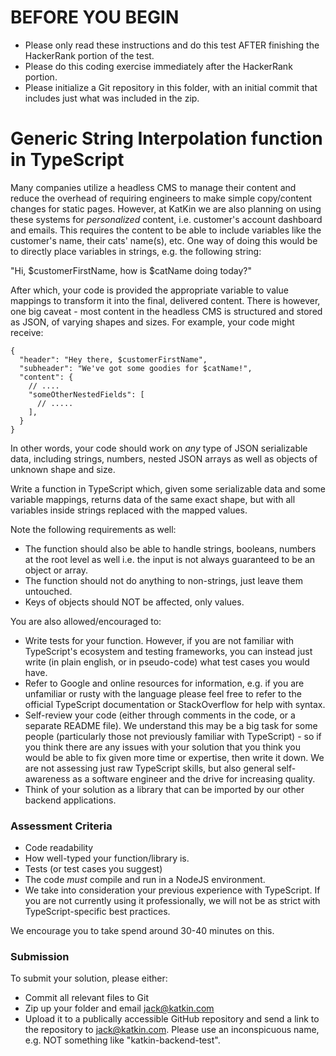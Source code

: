 # BEFORE YOU BEGIN
- Please only read these instructions and do this test AFTER finishing the HackerRank portion of the test.
- Please do this coding exercise immediately after the HackerRank portion.
- Please initialize a Git repository in this folder, with an initial commit that includes just what was included in the zip.

# Generic String Interpolation function in TypeScript

Many companies utilize a headless CMS to manage their content and reduce the overhead of requiring engineers to make simple copy/content changes for static pages. However, at KatKin we are also planning on using these systems for _personalized_ content, i.e. customer's account dashboard and emails. This requires the content to be able to include variables like the customer's name, their cats' name(s), etc. One way of doing this would be to directly place variables in strings, e.g. the following string:

"Hi, $customerFirstName, how is $catName doing today?"

After which, your code is provided the appropriate variable to value mappings to transform it into the final, delivered content. There is however, one big caveat - most content in the headless CMS is structured and stored as JSON, of varying shapes and sizes. For example, your code might receive:

```
{
  "header": "Hey there, $customerFirstName",
  "subheader": "We've got some goodies for $catName!",
  "content": {
    // ....
    "someOtherNestedFields": [
      // .....
    ],
  }
}
```

In other words, your code should work on _any_ type of JSON serializable data, including strings, numbers, nested JSON arrays as well as objects of unknown shape and size. 

Write a function in TypeScript which, given some serializable data and some variable mappings, returns data of the same exact shape, but with all variables inside strings replaced with the mapped values.

Note the following requirements as well:
- The function should also be able to handle strings, booleans, numbers at the root level as well i.e. the input is not always guaranteed to be an object or array.
- The function should not do anything to non-strings, just leave them untouched.
- Keys of objects should NOT be affected, only values.


You are also allowed/encouraged to:
- Write tests for your function. However, if you are not familiar with TypeScript's ecosystem and testing frameworks, you can instead just write (in plain english, or in pseudo-code) what test cases you would have.
- Refer to Google and online resources for information, e.g. if you are unfamiliar or rusty with the language please feel free to refer to the official TypeScript documentation or StackOverflow for help with syntax.
- Self-review your code (either through comments in the code, or a separate README file). We understand this may be a big task for some people (particularly those not previously familiar with TypeScript) - so if you think there are any issues with your solution that you think you would be able to fix given more time or expertise, then write it down. We are not assessing just raw TypeScript skills, but also general self-awareness as a software engineer and the drive for increasing quality.
- Think of your solution as a library that can be imported by our other backend applications.

### Assessment Criteria
- Code readability
- How well-typed your function/library is.
- Tests (or test cases you suggest)
- The code _must_ compile and run in a NodeJS environment.
- We take into consideration your previous experience with TypeScript. If you are not currently using it professionally, we will not be as strict with TypeScript-specific best practices.


We encourage you to take spend around 30-40 minutes on this.

### Submission

To submit your solution, please either:

- Commit all relevant files to Git
- Zip up your folder and email jack@katkin.com
- Upload it to a publically accessible GitHub repository and send a link to the repository to jack@katkin.com. Please use an inconspicuous name, e.g. NOT something like "katkin-backend-test".
